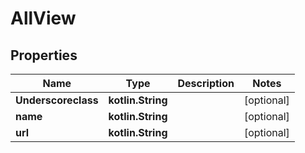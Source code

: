 
# AllView

## Properties
Name | Type | Description | Notes
------------ | ------------- | ------------- | -------------
**Underscoreclass** | **kotlin.String** |  |  [optional]
**name** | **kotlin.String** |  |  [optional]
**url** | **kotlin.String** |  |  [optional]



